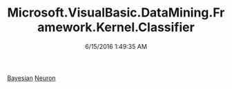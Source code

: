 ﻿---
title: Microsoft.VisualBasic.DataMining.Framework.Kernel.Classifier
date: 6/15/2016 1:49:35 AM
---

[Bayesian](T-Microsoft.VisualBasic.DataMining.Framework.Kernel.Classifier.Bayesian.html)
[Neuron](T-Microsoft.VisualBasic.DataMining.Framework.Kernel.Classifier.Neuron.html)
